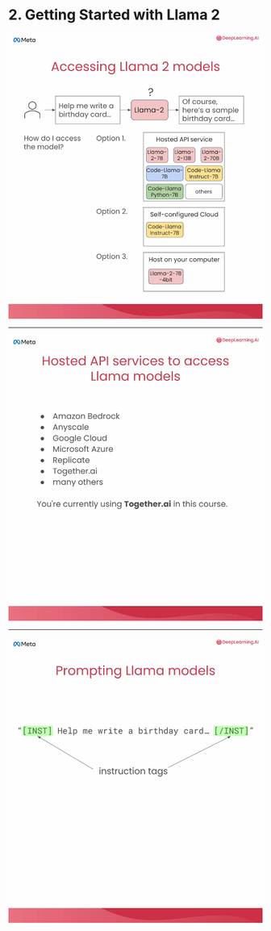 # 2. Getting Started with Llama 2

![](videoframe_170037.png)

---

![](videoframe_187251.png)

---

![](videoframe_215372.png)

